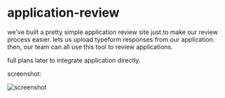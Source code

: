# application-review

we've built a pretty simple application review site just to make our review process easier.
lets us upload typeform responses from our application. then, our team can all use this tool to review applications.

full plans later to integrate application directly.

screenshot:

![screenshot](http://usclavalab.org/assets/images/app-review-screengrab.png)

